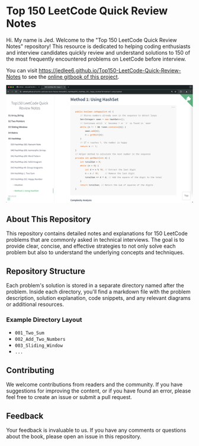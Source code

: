 # Top 150 LeetCode Quick Review Notes

Hi. My name is Jed. Welcome to the "Top 150 LeetCode Quick Review Notes" repository! This resource is dedicated to helping coding enthusiasts and interview candidates quickly review and understand solutions to 150 of the most frequently encountered problems on LeetCode before interview.

You can visit https://jedlee6.github.io/Top150-LeetCode-Quick-Review-Notes to see the [online gitbook of this project](https://jedlee6.github.io/Top150-LeetCode-Quick-Review-Notes).

<img src="https://raw.githubusercontent.com/JedLee6/PublicPicBed/main/uPic/image-20240508232928515.png" width="600px">

## About This Repository

This repository contains detailed notes and explanations for 150 LeetCode problems that are commonly asked in technical interviews. The goal is to provide clear, concise, and effective strategies to not only solve each problem but also to understand the underlying concepts and techniques.

## Repository Structure

Each problem's solution is stored in a separate directory named after the problem. Inside each directory, you'll find a markdown file with the problem description, solution explanation, code snippets, and any relevant diagrams or additional resources.

### Example Directory Layout

- `001_Two_Sum`
- `002_Add_Two_Numbers`
- `003_Sliding_Window`
- `...`

## Contributing

We welcome contributions from readers and the community. If you have suggestions for improving the content, or if you have found an error, please feel free to create an issue or submit a pull request.

## Feedback

Your feedback is invaluable to us. If you have any comments or questions about the book, please open an issue in this repository.
